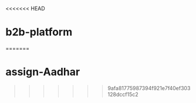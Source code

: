 <<<<<<< HEAD
# b2b-platform
=======
# assign-Aadhar
>>>>>>> 9afa81775987394f921e7f40ef303128dccf15c2
